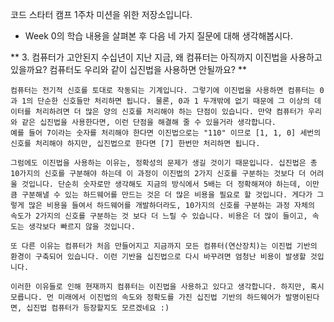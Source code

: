 코드 스타터 캠프 1주차 미션을 위한 저장소입니다.

- Week 0의 학습 내용을 살펴본 후 다음 네 가지 질문에 대해 생각해봅시다.


** 3. 컴퓨터가 고안된지 수십년이 지난 지금, 왜 컴퓨터는 아직까지 이진법을 사용하고 있을까요? 컴퓨터도 우리와 같이 십진법을 사용하면 안될까요? **

    컴퓨터는 전기적 신호를 토대로 작동되는 기계입니다. 그렇기에 이진법을 사용하면 컴퓨터는 0과 1의 단순한 신호들만 처리하면 됩니다. 물론, 0과 1 두개밖에 없기 때문에 그 이상의 데이터를 처리하려면 더 많은 양의 신호를 처리해야 하는 단점이 있습니다. 만약 컴퓨터가 우리와 같은 십진법을 사용한다면, 이런 단점을 해결해 줄 수 있을거라 생각합니다. 
    예를 들어 7이라는 숫자를 처리해야 한다면 이진법으로는 "110" 이므로 [1, 1, 0] 세번의 신호를 처리해야 하지만, 십진법으로 한다면 [7] 한번만 처리하면 됩니다.
    
    그럼에도 이진법을 사용하는 이유는, 정확성의 문제가 생길 것이기 때문입니다. 십진법은 총 10가지의 신호를 구분해야 하는데 이 과정이 이진법의 2가지 신호를 구분하는 것보다 더 어려울 것입니다. 단순히 숫자로만 생각해도 지금의 방식에서 5배는 더 정확해져야 하는데, 이만큼 구분해낼 수 있는 하드웨어를 만드는 것은 더 많은 비용을 필요로 할 것입니다. 게다가 그렇게 많은 비용을 들여서 하드웨어를 개발하더라도, 10가지의 신호를 구분하는 과정 자체의 속도가 2가지의 신호를 구분하는 것 보다 더 느릴 수 있습니다. 비용은 더 많이 들이고, 속도는 생각보다 빠르지 않을 것입니다.
    
    또 다른 이유는 컴퓨터가 처음 만들어지고 지금까지 모든 컴퓨터(연산장치)는 이진법 기반의 환경이 구축되어 있습니다. 이런 기반을 십진법으로 다시 바꾸려면 엄청난 비용이 발생할 것입니다.
    
    이러한 이유들로 인해 현재까지 컴퓨터는 이진법을 사용하고 있다고 생각합니다. 하지만, 혹시 모릅니다. 먼 미래에서 이진법의 속도와 정확도를 가진 십진법 기반의 하드웨어가 발명이된다면, 십진법 컴퓨터가 등장할지도 모르겠네요 :)
